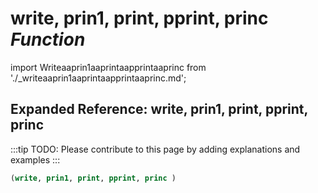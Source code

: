 # **write, prin1, print, pprint, princ** *Function*

import Writeaaprin1aaprintaapprintaaprinc from './_writeaaprin1aaprintaapprintaaprinc.md';

<Writeaaprin1aaprintaapprintaaprinc />

## Expanded Reference: write, prin1, print, pprint, princ

:::tip
TODO: Please contribute to this page by adding explanations and examples
:::

```lisp
(write, prin1, print, pprint, princ )
```
